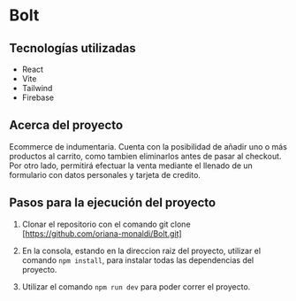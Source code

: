 # Bolt

## Tecnologías utilizadas

- React
- Vite
- Tailwind
- Firebase

## Acerca del proyecto

Ecommerce de indumentaria. Cuenta con la posibilidad de añadir uno o más productos al carrito, como tambien eliminarlos antes de pasar al checkout. Por otro lado, permitirá efectuar la venta mediante el llenado de un formulario con datos personales y tarjeta de credito.

## Pasos para la ejecución del proyecto

1. Clonar el repositorio con el comando git clone [https://github.com/oriana-monaldi/Bolt.git]

1. En la consola, estando en la direccion raiz del proyecto, utilizar el comando `npm install`, para instalar todas las dependencias del proyecto.

1. Utilizar el comando `npm run dev` para poder correr el proyecto.
